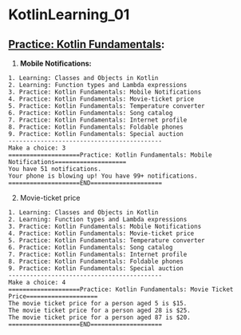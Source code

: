 # KotlinLearning_01


## [Practice: Kotlin Fundamentals](https://developer.android.com/codelabs/basic-android-kotlin-compose-kotlin-fundamentals-practice-problems?continue=https%3A%2F%2Fdeveloper.android.com%2Fcourses%2Fpathways%2Fandroid-basics-compose-unit-2-pathway-1%23codelab-https%3A%2F%2Fdeveloper.android.com%2Fcodelabs%2Fbasic-android-kotlin-compose-kotlin-fundamentals-practice-problems):

1. **Mobile Notifications:** 

```
1. Learning: Classes and Objects in Kotlin
2. Learning: Function types and Lambda expressions
3. Practice: Kotlin Fundamentals: Mobile Notifications
4. Practice: Kotlin Fundamentals: Movie-ticket price
5. Practice: Kotlin Fundamentals: Temperature converter
6. Practice: Kotlin Fundamentals: Song catalog
7. Practice: Kotlin Fundamentals: Internet profile
8. Practice: Kotlin Fundamentals: Foldable phones
9. Practice: Kotlin Fundamentals: Special auction
-------------------------------------------
Make a choice: 3
====================Practice: Kotlin Fundamentals: Mobile Notifications====================
You have 51 notifications.
Your phone is blowing up! You have 99+ notifications.
====================END====================
```

2. Movie-ticket price

```
1. Learning: Classes and Objects in Kotlin
2. Learning: Function types and Lambda expressions
3. Practice: Kotlin Fundamentals: Mobile Notifications
4. Practice: Kotlin Fundamentals: Movie-ticket price
5. Practice: Kotlin Fundamentals: Temperature converter
6. Practice: Kotlin Fundamentals: Song catalog
7. Practice: Kotlin Fundamentals: Internet profile
8. Practice: Kotlin Fundamentals: Foldable phones
9. Practice: Kotlin Fundamentals: Special auction
-------------------------------------------
Make a choice: 4
====================Practice: Kotlin Fundamentals: Movie Ticket Price====================
The movie ticket price for a person aged 5 is $15.
The movie ticket price for a person aged 28 is $25.
The movie ticket price for a person aged 87 is $20.
====================END====================
```